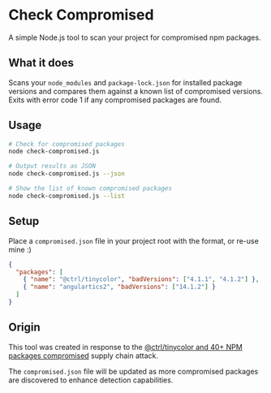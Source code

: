 # Check Compromised

A simple Node.js tool to scan your project for compromised npm packages.

## What it does

Scans your `node_modules` and `package-lock.json` for installed package versions and compares them against a known list of compromised versions. Exits with error code 1 if any compromised packages are found.

## Usage

```bash
# Check for compromised packages
node check-compromised.js

# Output results as JSON
node check-compromised.js --json

# Show the list of known compromised packages
node check-compromised.js --list
```

## Setup

Place a `compromised.json` file in your project root with the format, or re-use mine :)

```json
{
  "packages": [
    { "name": "@ctrl/tinycolor", "badVersions": ["4.1.1", "4.1.2"] },
    { "name": "angulartics2", "badVersions": ["14.1.2"] }
  ]
}
```

## Origin

This tool was created in response to the [@ctrl/tinycolor and 40+ NPM packages compromised](https://www.stepsecurity.io/blog/ctrl-tinycolor-and-40-npm-packages-compromised) supply chain attack.

The `compromised.json` file will be updated as more compromised packages are discovered to enhance detection capabilities.
